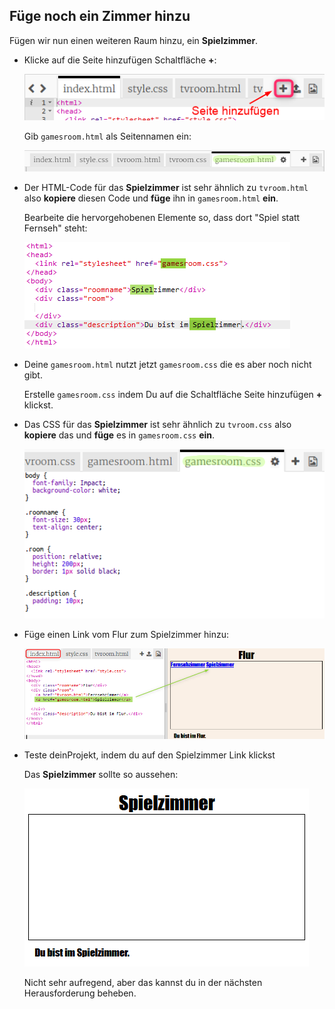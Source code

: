 ## Füge noch ein Zimmer hinzu

Fügen wir nun einen weiteren Raum hinzu, ein **Spielzimmer**.

+ Klicke auf die Seite hinzufügen Schaltfläche **+**:
    
    ![Screenshot](images/rooms-add-page.png)
    
    Gib `gamesroom.html` als Seitennamen ein:
    
    ![Screenshot](images/rooms-games-html.png)

+ Der HTML-Code für das **Spielzimmer** ist sehr ähnlich zu `tvroom.html` also **kopiere** diesen Code und **füge** ihn in `gamesroom.html` **ein**.
    
    Bearbeite die hervorgehobenen Elemente so, dass dort "Spiel statt Fernseh" steht:
    
    ![Screenshot](images/rooms-games-html2.png)

+ Deine `gamesroom.html` nutzt jetzt `gamesroom.css` die es aber noch nicht gibt.
    
    Erstelle `gamesroom.css` indem Du auf die Schaltfläche Seite hinzufügen **+** klickst.

+ Das CSS für das **Spielzimmer** ist sehr ähnlich zu `tvroom.css` also **kopiere** das und **füge** es in `gamesroom.css` **ein**.
    
    ![Screenshot](images/rooms-add-games-css.png)

+ Füge einen Link vom Flur zum Spielzimmer hinzu:
    
    ![Screenshot](images/rooms-hall-games.png)

+ Teste deinProjekt, indem du auf den Spielzimmer Link klickst
    
    Das **Spielzimmer** sollte so aussehen:
    
    ![Screenshot](images/rooms-games-before.png)
    
    Nicht sehr aufregend, aber das kannst du in der nächsten Herausforderung beheben.